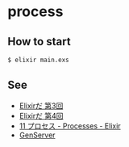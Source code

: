 # process

## How to start

```sh
$ elixir main.exs
```

## See

* [Elixirだ 第3回](http://www.slideshare.net/Joe_noh/elixir-3)
* [Elixirだ 第4回](http://www.slideshare.net/Joe_noh/elixir-04)
* [11 プロセス - Processes - Elixir](http://elixir-ja.sena-net.works/getting_started/11.html)
* [GenServer](http://www.maqcsa.org/elixir/docs/v1.0.0/elixir/GenServer.html)
